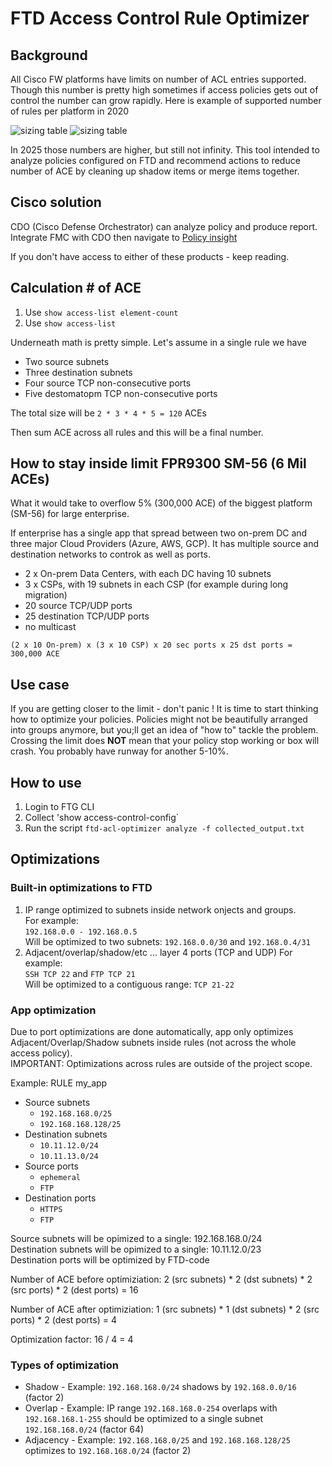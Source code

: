 # FTD Access Control Rule Optimizer

## Background

All Cisco FW platforms have limits on number of ACL entries supported. Though this number is pretty high sometimes if access policies gets out of control the number can grow rapidly. Here is example of supported number of rules per platform in 2020 

![sizing table](https://community.cisco.com/t5/image/serverpage/image-id/73366iEAEB138EA42D44C4/image-size/large?v=v2&px=999)
![sizing table](https://community.cisco.com/t5/image/serverpage/image-id/73367iD1CD3E25A3ECE12C/image-size/large?v=v2&px=999)

In 2025 those numbers are higher, but still not infinity. This tool intended to analyze policies configured on FTD and recommend actions to reduce number of ACE by cleaning up shadow items or merge items together.

## Cisco solution

CDO (Cisco Defense Orchestrator) can analyze policy and produce report. Integrate FMC with CDO then navigate to [Policy insight](https://docs.defenseorchestrator.com/?cid=manage_ftd#!t-policy-insights-.html)

If you don't have access to either of these products - keep reading.

## Calculation # of ACE

1. Use `show access-list element-count`
2. Use `show access-list`

Underneath math is pretty simple. Let's assume in a single rule we have
* Two source subnets
* Three destination subnets
* Four source TCP non-consecutive ports
* Five destomatopm TCP non-consecutive ports

The total size will be `2 * 3 * 4 * 5 = 120` ACEs

Then sum ACE across all rules and this will be a final number. 

## How to stay inside limit FPR9300 SM-56 (6 Mil ACEs)

What it would take to overflow 5% (300,000 ACE) of the biggest platform (SM-56) for large enterprise.

If enterprise has a single app that spread between two on-prem DC and three major Cloud Providers (Azure, AWS, GCP). It has multiple source and destination networks to controk as well as ports. 
* 2 x On-prem Data Centers, with each DC having 10 subnets
* 3 x CSPs, with 19 subnets in each CSP (for example during long migration)
* 20 source TCP/UDP ports
* 25 destination TCP/UDP ports
* no multicast

`(2 x 10 On-prem) x (3 x 10 CSP) x 20 sec ports x 25 dst ports = 300,000 ACE`

## Use case 

If you are getting closer to the limit - don't panic ! It is time to start thinking how to optimize your policies. Policies might not be beautifully arranged into groups anymore, but you;ll get an idea of "how to" tackle the problem. Crossing the limit does **NOT** mean that your policy stop working or box will crash. You probably have runway for another 5-10%. 

## How to use

1. Login to FTG CLI
2. Collect 'show access-control-config`
3. Run the script `ftd-acl-optimizer analyze -f collected_output.txt`

## Optimizations

### Built-in optimizations to FTD

1. IP range optimized to subnets inside network onjects and groups.  
   For example:  
   `192.168.0.0 - 192.168.0.5`  
   Will be optimized to two subnets: `192.168.0.0/30` and `192.168.0.4/31`  
2. Adjacent/overlap/shadow/etc ... layer 4 ports (TCP and UDP)
   For example:  
   `SSH TCP 22`  and `FTP TCP 21`  
   Will be optimized to a contiguous range:
   `TCP 21-22`

### App optimization

Due to port optimizations are done automatically, app only optimizes Adjacent/Overlap/Shadow subnets inside rules (not across the whole access policy).  
IMPORTANT: Optimizations across rules are outside of the project scope.

Example: RULE my_app
- Source subnets
  - `192.168.168.0/25`
  - `192.168.168.128/25`
- Destination subnets
  - `10.11.12.0/24`
  - `10.11.13.0/24`
- Source ports
  - `ephemeral`
  - `FTP`
- Destination ports
  - `HTTPS`
  - `FTP`
  
Source subnets will be opimized to a single: 192.168.168.0/24  
Destination subnets will be opimized to a single: 10.11.12.0/23  
Destination ports will be optimized by FTD-code
   
Number of ACE before optimiziation: 
2 (src subnets) * 2 (dst subnets) * 2 (src ports) * 2 (dest ports) = 16

Number of ACE after optimiziation: 
1 (src subnets) * 1 (dst subnets) * 2 (src ports) * 2 (dest ports) = 4

Optimization factor: 16 / 4 = 4 

### Types of optimization

* Shadow - Example: `192.168.168.0/24` shadows by `192.168.0.0/16` (factor 2)
* Overlap - Example: IP range `192.168.168.0-254` overlaps with `192.168.168.1-255` should be optimized to a single subnet `192.168.168.0/24` (factor 64)
* Adjacency - Example: `192.168.168.0/25` and `192.168.168.128/25` optimizes to `192.168.168.0/24` (factor 2)


